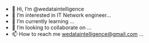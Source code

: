 - 👋 Hi, I’m @wedataintelligence
- 👀 I’m interested in IT Network engineer...
- 🌱 I’m currently learning ...
- 💞️ I’m looking to collaborate on ...
- 📫 How to reach me wedataintelligence@gmail.com ...

<!---
wedataintelligence/wedataintelligence is a ✨ special ✨ repository because its `README.md` (this file) appears on your GitHub profile.
You can click the Preview link to take a look at your changes.
--->
